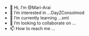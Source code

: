 - 👋 Hi, I’m @Mari-Arai
- 👀 I’m interested in ...DayZConsolmod
- 🌱 I’m currently learning ...xml
- 💞️ I’m looking to collaborate on ...
- 📫 How to reach me ...

<!---
Mari-Arai/Mari-Arai is a ✨ special ✨ repository because its `README.md` (this file) appears on your GitHub profile.
You can click the Preview link to take a look at your changes.
--->
